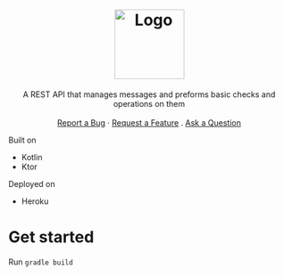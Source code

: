 <h1 align="center">
    <img src="https://user-images.githubusercontent.com/8178413/159696613-7f68b7b8-8b6c-446d-9458-d3169c04cd88.svg" alt="Logo" width="125" height="125">
</h1>
<div align="center">
  A REST API that manages messages and preforms basic checks and operations on them
  <br />
  <br />
  <a href="https://github.com/PandaBoy444/palindromeRestApi/issues/new?assignees=&labels=bug">Report a Bug</a>
  ·
  <a href="https://github.com/PandaBoy444/palindromeRestApi/issues/new?assignees=&labels=enhancement">Request a Feature</a>
  .
  <a href="https://github.com/PandaBoy444/palindromeRestApi/discussions">Ask a Question</a>
</div>

Built on 
- Kotlin 
- Ktor

Deployed on
- Heroku


# Get started
Run `gradle build` 
